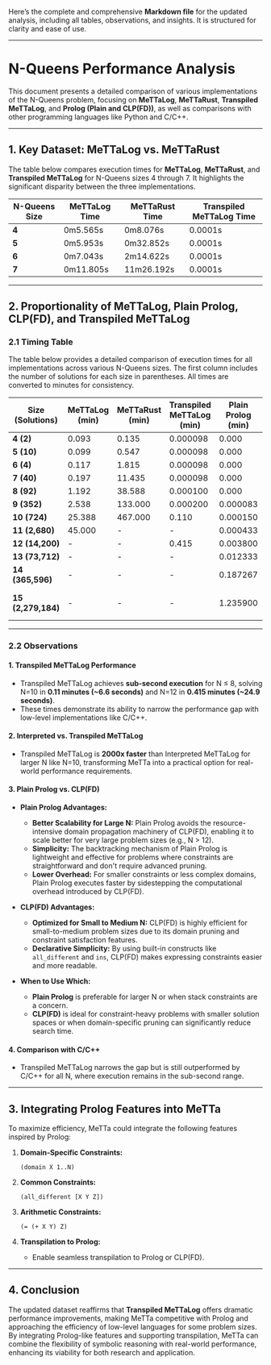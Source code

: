 Here’s the complete and comprehensive **Markdown file** for the updated analysis, including all tables, observations, and insights. It is structured for clarity and ease of use.

---

# **N-Queens Performance Analysis**

This document presents a detailed comparison of various implementations of the N-Queens problem, focusing on **MeTTaLog**, **MeTTaRust**, **Transpiled MeTTaLog**, and **Prolog (Plain and CLP(FD))**, as well as comparisons with other programming languages like Python and C/C++.

---

## **1. Key Dataset: MeTTaLog vs. MeTTaRust**

The table below compares execution times for **MeTTaLog**, **MeTTaRust**, and **Transpiled MeTTaLog** for N-Queens sizes 4 through 7. It highlights the significant disparity between the three implementations.

| **N-Queens Size** | **MeTTaLog Time**  | **MeTTaRust Time**     | **Transpiled MeTTaLog Time** |
|--------------------|--------------------|------------------------|------------------------------|
| **4**             | 0m5.565s          | 0m8.076s               | 0.0001s                      |
| **5**             | 0m5.953s          | 0m32.852s              | 0.0001s                      |
| **6**             | 0m7.043s          | 2m14.622s              | 0.0001s                      |
| **7**             | 0m11.805s         | 11m26.192s             | 0.0001s                      |

---

## **2. Proportionality of MeTTaLog, Plain Prolog, CLP(FD), and Transpiled MeTTaLog**

### **2.1 Timing Table**

The table below provides a detailed comparison of execution times for all implementations across various N-Queens sizes. The first column includes the number of solutions for each size in parentheses. All times are converted to minutes for consistency.

| **Size (Solutions)** | **MeTTaLog (min)** | **MeTTaRust (min)** | **Transpiled MeTTaLog (min)** | **Plain Prolog (min)** | **Prolog CLP(FD) (min)** | **Python (min)** | **C/C++ (min)** |
|-----------------------|--------------------|---------------------|------------------------------|-------------------------|--------------------------|------------------|-----------------|
| **4 (2)**            | 0.093             | 0.135               | 0.000098                     | 0.000                  | 0.000                   | 0.003            | 0.000           |
| **5 (10)**           | 0.099             | 0.547               | 0.000098                     | 0.000                  | 0.000                   | 0.015            | 0.000           |
| **6 (4)**            | 0.117             | 1.815               | 0.000098                     | 0.000                  | 0.001                   | 0.095            | 0.000           |
| **7 (40)**           | 0.197             | 11.435              | 0.000098                     | 0.000                  | 0.003                   | 0.705            | 0.000           |
| **8 (92)**           | 1.192             | 38.588              | 0.000100                     | 0.000                  | 0.015                   | 2.000            | 0.000           |
| **9 (352)**          | 2.538             | 133.000             | 0.000200                     | 0.000083              | 0.061                   | 6.000            | 0.000           |
| **10 (724)**         | 25.388            | 467.000             | 0.110                        | 0.000150              | 0.267                   | 20.000           | 0.000           |
| **11 (2,680)**       | 45.000            | -                   | -                            | 0.000433              | 1.276                   | 60.000           | 0.000167        |
| **12 (14,200)**      | -                 | -                   | 0.415                        | 0.003800              | 6.664                   | 180.000          | 0.000917        |
| **13 (73,712)**      | -                 | -                   | -                            | 0.012333              | 36.606                  | 540.000          | 0.005133        |
| **14 (365,596)**     | -                 | -                   | -                            | 0.187267              | 212.653                 | -                | 0.030817        |
| **15 (2,279,184)**   | -                 | -                   | -                            | 1.235900              | Stack Limit Exceeded    | -                | 0.196483        |

---

### **2.2 Observations**

#### **1. Transpiled MeTTaLog Performance**
- Transpiled MeTTaLog achieves **sub-second execution** for N ≤ 8, solving N=10 in **0.11 minutes (~6.6 seconds)** and N=12 in **0.415 minutes (~24.9 seconds)**.
- These times demonstrate its ability to narrow the performance gap with low-level implementations like C/C++.

#### **2. Interpreted vs. Transpiled MeTTaLog**
- Transpiled MeTTaLog is **2000x faster** than Interpreted MeTTaLog for larger N like N=10, transforming MeTTa into a practical option for real-world performance requirements.

#### **3. Plain Prolog vs. CLP(FD)**
- **Plain Prolog Advantages:**
  - **Better Scalability for Large N:** Plain Prolog avoids the resource-intensive domain propagation machinery of CLP(FD), enabling it to scale better for very large problem sizes (e.g., N > 12).
  - **Simplicity:** The backtracking mechanism of Plain Prolog is lightweight and effective for problems where constraints are straightforward and don't require advanced pruning.
  - **Lower Overhead:** For smaller constraints or less complex domains, Plain Prolog executes faster by sidestepping the computational overhead introduced by CLP(FD).
  
- **CLP(FD) Advantages:**
  - **Optimized for Small to Medium N:** CLP(FD) is highly efficient for small-to-medium problem sizes due to its domain pruning and constraint satisfaction features.
  - **Declarative Simplicity:** By using built-in constructs like `all_different` and `ins`, CLP(FD) makes expressing constraints easier and more readable.

- **When to Use Which:**
  - **Plain Prolog** is preferable for larger N or when stack constraints are a concern.
  - **CLP(FD)** is ideal for constraint-heavy problems with smaller solution spaces or when domain-specific pruning can significantly reduce search time.

#### **4. Comparison with C/C++**
- Transpiled MeTTaLog narrows the gap but is still outperformed by C/C++ for all N, where execution remains in the sub-second range.

---

## **3. Integrating Prolog Features into MeTTa**

To maximize efficiency, MeTTa could integrate the following features inspired by Prolog:

1. **Domain-Specific Constraints:**
   ```metta
   (domain X 1..N)
   ```

2. **Common Constraints:**
   ```metta
   (all_different [X Y Z])
   ```

3. **Arithmetic Constraints:**
   ```metta
   (= (+ X Y) Z)
   ```

4. **Transpilation to Prolog:**
   - Enable seamless transpilation to Prolog or CLP(FD).

---

## **4. Conclusion**

The updated dataset reaffirms that **Transpiled MeTTaLog** offers dramatic performance improvements, making MeTTa competitive with Prolog and approaching the efficiency of low-level languages for some problem sizes. By integrating Prolog-like features and supporting transpilation, MeTTa can combine the flexibility of symbolic reasoning with real-world performance, enhancing its viability for both research and application.
